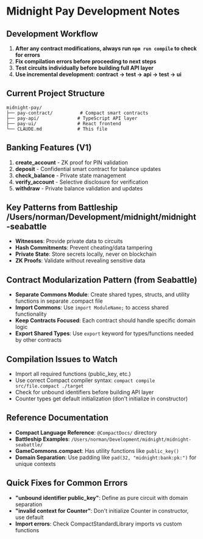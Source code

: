 # Midnight Pay Development Notes

## Development Workflow
1. **After any contract modifications, always run `npm run compile` to check for errors**
2. **Fix compilation errors before proceeding to next steps**
3. **Test circuits individually before building full API layer**
4. **Use incremental development: contract → test → api → test → ui**

## Current Project Structure
```
midnight-pay/
├── pay-contract/          # Compact smart contracts
├── pay-api/              # TypeScript API layer  
├── pay-ui/               # React frontend
└── CLAUDE.md             # This file
```

## Banking Features (V1)
1. **create_account** - ZK proof for PIN validation
2. **deposit** - Confidential smart contract for balance updates
3. **check_balance** - Private state management  
4. **verify_account** - Selective disclosure for verification
5. **withdraw** - Private balance validation and updates

## Key Patterns from Battleship /Users/norman/Development/midnight/midnight-seabattle
- **Witnesses**: Provide private data to circuits
- **Hash Commitments**: Prevent cheating/data tampering
- **Private State**: Store secrets locally, never on blockchain
- **ZK Proofs**: Validate without revealing sensitive data

## Contract Modularization Pattern (from Seabattle)
- **Separate Commons Module**: Create shared types, structs, and utility functions in separate .compact file
- **Import Commons**: Use `import ModuleName;` to access shared functionality
- **Keep Contracts Focused**: Each contract should handle specific domain logic
- **Export Shared Types**: Use `export` keyword for types/functions needed by other contracts

## Compilation Issues to Watch
- Import all required functions (public_key, etc.)
- Use correct Compact compiler syntax: `compact compile src/file.compact ./target`
- Check for unbound identifiers before building API layer
- Counter types get default initialization (don't initialize in constructor)

## Reference Documentation
- **Compact Language Reference**: `@CompactDocs/` directory
- **Battleship Examples**: `/Users/norman/Development/midnight/midnight-seabattle/`
- **GameCommons.compact**: Has utility functions like `public_key()`
- **Domain Separation**: Use padding like `pad(32, "midnight:bank:pk:")` for unique contexts

## Quick Fixes for Common Errors
- **"unbound identifier public_key"**: Define as pure circuit with domain separation
- **"invalid context for Counter"**: Don't initialize Counter in constructor, use default
- **Import errors**: Check CompactStandardLibrary imports vs custom functions